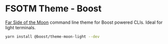 # FSOTM Theme - Boost

[Far Side of the Moon](https://github.com/thierryc/far-side-of-the-moon-syntax) command line theme
for Boost powered CLIs. Ideal for light terminals.

```bash
yarn install @boost/theme-moon-light --dev
```
